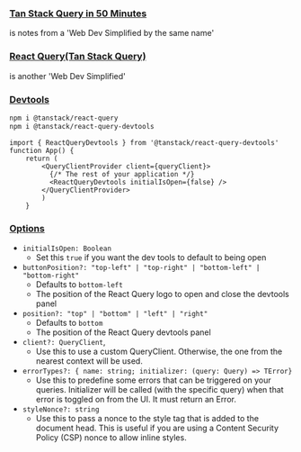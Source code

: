 ### [Tan Stack Query in 50 Minutes](obsidian://open?vault=code-log&file=React%20Query%2FTan%20Stack%20Query%20in%2050%20Minutes)
is notes from a 'Web Dev Simplified by the same name'

###  [React Query(Tan Stack Query)](obsidian://open?vault=code-log&file=React%20Query%2FReact%20Query(Tan%20Stack%20Query))
is another 'Web Dev Simplified'

### [Devtools](https://tanstack.com/query/latest/docs/react/devtools)

```bash
npm i @tanstack/react-query
npm i @tanstack/react-query-devtools
```

```tsx
import { ReactQueryDevtools } from '@tanstack/react-query-devtools'
function App() {
	return (
	    <QueryClientProvider client={queryClient}>
	      {/* The rest of your application */}
	      <ReactQueryDevtools initialIsOpen={false} />
	    </QueryClientProvider>  
	    )
	}
```
### [Options](https://tanstack.com/query/latest/docs/react/devtools#options)

- `initialIsOpen: Boolean`
    - Set this `true` if you want the dev tools to default to being open
- `buttonPosition?: "top-left" | "top-right" | "bottom-left" | "bottom-right"`
    - Defaults to `bottom-left`
    - The position of the React Query logo to open and close the devtools panel
- `position?: "top" | "bottom" | "left" | "right"`
    - Defaults to `bottom`
    - The position of the React Query devtools panel
- `client?: QueryClient`,
    - Use this to use a custom QueryClient. Otherwise, the one from the nearest context will be used.
- `errorTypes?: { name: string; initializer: (query: Query) => TError}`
    - Use this to predefine some errors that can be triggered on your queries. Initializer will be called (with the specific query) when that error is toggled on from the UI. It must return an Error.
- `styleNonce?: string`
    - Use this to pass a nonce to the style tag that is added to the document head. This is useful if you are using a Content Security Policy (CSP) nonce to allow inline styles.

